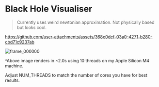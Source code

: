 # Black Hole Visualiser
> Currently uses weird newtonian approximation. Not physically based but looks cool.

https://github.com/user-attachments/assets/368e0dcf-03a0-4271-b280-cbd71c9237ab

![frame_000000](https://github.com/user-attachments/assets/f1eeba35-171c-4e9b-a123-dd1220688b4b)

^Above image renders in ~2.0s using 10 threads on my Apple Silicon M4 machine.

Adjust NUM_THREADS to match the number of cores you have for best results.
